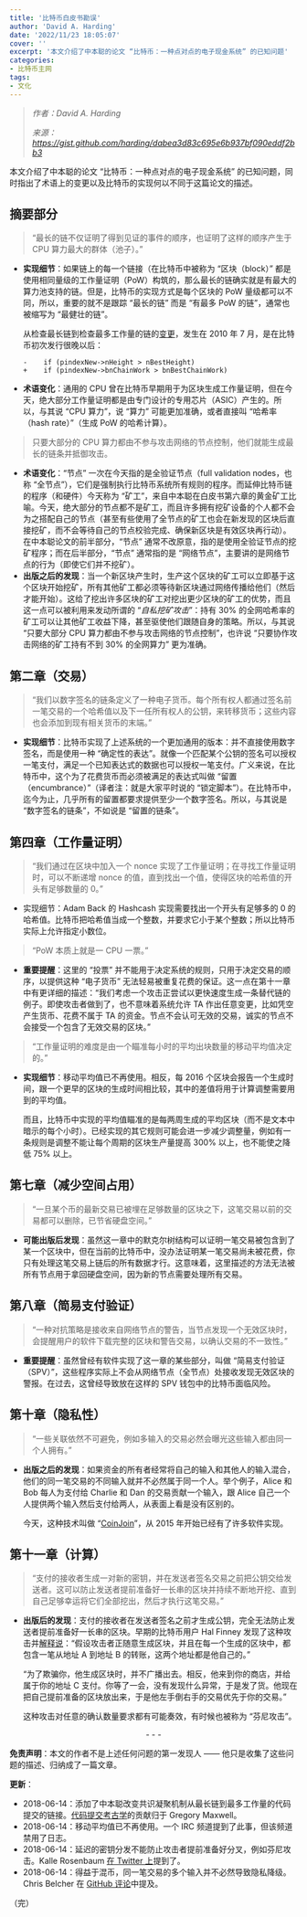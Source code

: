 ```yaml
---
title: '比特币白皮书勘误'
author: 'David A. Harding'
date: '2022/11/23 18:05:07'
cover: ''
excerpt: '本文介绍了中本聪的论文 “比特币：一种点对点的电子现金系统” 的已知问题'
categories:
- 比特币主网
tags:
- 文化
---
```



> *作者：David A. Harding*
> 
> *来源：<https://gist.github.com/harding/dabea3d83c695e6b937bf090eddf2bb3>*



本文介绍了中本聪的论文 “比特币：一种点对点的电子现金系统” 的已知问题，同时指出了术语上的变更以及比特币的实现何以不同于这篇论文的描述。

## 摘要部分

> “最长的链不仅证明了得到见证的事件的顺序，也证明了这样的顺序产生于 CPU 算力最大的群体（池子）。”

- **实现细节**：如果链上的每一个链接（在比特币中被称为 “区块（block）” 都是使用相同量级的工作量证明（PoW）构筑的，那么最长的链确实就是有最大的算力池支持的链。但是，比特币的实现方式是每个区块的 PoW 量级都可以不同，所以，重要的就不是跟踪 “最长的链” 而是 “有最多 PoW 的链”，通常也被缩写为 “最健壮的链”。

  从检查最长链到检查最多工作量的链的[变更](https://github.com/bitcoin/bitcoin/commit/40cd0369419323f8d7385950e20342e998c994e1#diff-623e3fd6da1a45222eeec71496747b31R420)，发生在 2010 年 7 月，是在比特币初次发行很晚以后：

  ```
  -    if (pindexNew->nHeight > nBestHeight)
  +    if (pindexNew->bnChainWork > bnBestChainWork)
  ```

- **术语变化**：通用的 CPU 曾在比特币早期用于为区块生成工作量证明，但在今天，绝大部分工作量证明都是由专门设计的专用芯片（ASIC）产生的。所以，与其说 “CPU 算力”，说 “算力” 可能更加准确，或者直接叫 “哈希率（hash rate）”（生成 PoW 的哈希计算）。

> 只要大部分的 CPU 算力都由不参与攻击网络的节点控制，他们就能生成最长的链条并抵御攻击。

- **术语变化**：“节点” 一次在今天指的是全验证节点（full validation nodes，也称 “全节点”），它们是强制执行比特币系统所有规则的程序。而延伸比特币链的程序（和硬件）今天称为 “矿工”，来自中本聪在白皮书第六章的黄金矿工比喻。今天，绝大部分的节点都不是矿工，而且许多拥有挖矿设备的个人都不会为之搭配自己的节点（甚至有些使用了全节点的矿工也会在新发现的区块后直接挖矿，而不会等待自己的节点校验完成、确保新区块是有效区块再行动）。在中本聪论文的前半部分，“节点” 通常不改原意，指的是使用全验证节点的挖矿程序；而在后半部分，“节点” 通常指的是 “网络节点”，主要讲的是网络节点的行为（即使它们并不挖矿）。
- **出版之后的发现**：当一个新区块产生时，生产这个区块的矿工可以立即基于这个区块开始挖矿，所有其他矿工都必须等待新区块通过网络传播给他们（然后才能开始）。这给了挖出许多区块的矿工对挖出更少区块的矿工的优势，而且这一点可以被利用来发动所谓的 “*自私挖矿攻击*”：持有 30% 的全网哈希率的矿工可以让其他矿工收益下降，甚至驱使他们跟随自身的策略。所以，与其说 “只要大部分 CPU 算力都由不参与攻击网络的节点控制”，也许说 “只要协作攻击网络的矿工持有不到 30% 的全网算力” 更为准确。

## 第二章（交易）

> “我们以数字签名的链条定义了一种电子货币。每个所有权人都通过签名前一笔交易的一个哈希值以及下一任所有权人的公钥，来转移货币；这些内容也会添加到现有相关货币的末端。”

- **实现细节**：比特币实现了上述系统的一个更加通用的版本：并不直接使用数字签名，而是使用一种 “确定性的表达”。就像一个匹配某个公钥的签名可以授权一笔支付，满足一个已知表达式的数据也可以授权一笔支付。广义来说，在比特币中，这个为了花费货币而必须被满足的表达式叫做 “留置（encumbrance）”（译者注：就是大家平时说的 “锁定脚本”）。在比特币中，迄今为止，几乎所有的留置都要求提供至少一个数字签名。所以，与其说是 “数字签名的链条”，不如说是 “留置的链条”。

## 第四章（工作量证明）

> “我们通过在区块中加入一个 nonce 实现了工作量证明；在寻找工作量证明时，可以不断递增 nonce 的值，直到找出一个值，使得区块的哈希值的开头有足够数量的 0。”

- 实现细节：Adam Back 的 Hashcash 实现需要找出一个开头有足够多的 0 的哈希值。比特币把哈希值当成一个整数，并要求它小于某个整数；所以比特币实际上允许指定小数位。

> “PoW 本质上就是一 CPU 一票。”

- **重要提醒**：这里的 “投票” 并不能用于决定系统的规则，只用于决定交易的顺序，以提供这种 “电子货币” 无法轻易被重复花费的保证。这一点在第十一章中有更详细的描述：“我们考虑一个攻击正尝试以更快速度生成一条替代链的例子。即使攻击者做到了，也不意味着系统允许 TA 作出任意变更，比如凭空产生货币、花费不属于 TA 的资金。节点不会认可无效的交易，诚实的节点不会接受一个包含了无效交易的区块。”

> “工作量证明的难度是由一个瞄准每小时的平均出块数量的移动平均值决定的。”

- **实现细节**：移动平均值已不再使用。相反，每 2016 个区块会报告一个生成时间，跟一个更早的区块的生成时间相比较，其中的差值将用于计算调整需要用到的平均值。

  而且，比特币中实现的平均值瞄准的是每两周生成的平均区块（而不是文本中暗示的每个小时）。已经实现的其它规则可能会进一步减少调整量，例如有一条规则是调整不能让每个周期的区块生产量提高 300% 以上，也不能使之降低 75% 以上。

## 第七章（减少空间占用）

> “一旦某个币的最新交易已被埋在足够数量的区块之下，这笔交易以前的交易都可以删除，已节省硬盘空间。”

- **可能出版后发现**：虽然这一章中的默克尔树结构可以证明一笔交易被包含到了某一个区块中，但在当前的比特币中，没办法证明某一笔交易尚未被花费，你只有处理这笔交易上链后的所有数据才行。这意味着，这里描述的方法无法被所有节点用于拿回硬盘空间，因为新的节点需要处理所有交易。

## 第八章（简易支付验证）

> “一种对抗策略是接收来自网络节点的警告，当节点发现一个无效区块时，会提醒用户的软件下载完整的区块和警告交易，以确认交易的不一致性。”

- **重要提醒**：虽然曾经有软件实现了这一章的某些部分，叫做 “简易支付验证（SPV）”，这些程序实际上不会从网络节点（全节点）处接收发现无效区块的警报。在过去，这曾经导致放在这样的 SPV 钱包中的比特币面临风险。

## 第十章（隐私性）

> “一些关联依然不可避免，例如多输入的交易必然会曝光这些输入都由同一个人拥有。”

- **出版之后的发现**：如果资金的所有者经常将自己的输入和其他人的输入混合，他们的同一笔交易的不同输入就并不必然属于同一个人。举个例子，Alice 和 Bob 每人为支付给 Charlie 和 Dan 的交易贡献一个输入，跟 Alice 自己一个人提供两个输入然后支付给两人，从表面上看是没有区别的。

  今天，这种技术叫做 “[CoinJoin](https://en.bitcoin.it/wiki/CoinJoin)”，从 2015 年开始已经有了许多软件实现。

## 第十一章（计算）

> “支付的接收者生成一对新的密钥，并在发送者签名交易之前把公钥交给发送者。这可以防止发送者提前准备好一长串的区块并持续不断地开挖、直到自己足够幸运将它们全部挖出，然后才执行这笔交易。”

- **出版后的发现**：支付的接收者在发送者签名之前才生成公钥，完全无法防止发送者提前准备好一长串的区块。早期的比特币用户 Hal Finney 发现了这种攻击并[解释说](https://lists.linuxfoundation.org/pipermail/bitcoin-dev/2022-October/021135.html)：“假设攻击者正随意生成区块，并且在每一个生成的区块中，都包含一笔从地址 A 到地址 B 的转账，这两个地址都是他自己的。”

  “为了欺骗你，他生成区块时，并不广播出去。相反，他来到你的商店，并给属于你的地址 C 支付。你等了一会，没有发现什么异常，于是发了货。他现在把自己提前准备的区块放出来，于是他左手倒右手的交易优先于你的交易。”

  这种攻击对任意的确认数量要求都有可能奏效，有时候也被称为 “芬尼攻击”。

<p style="text-align:center">- - -</p>


**免责声明**：本文的作者不是上述任何问题的第一发现人 —— 他只是收集了这些问题的描述、归纳成了一篇文章。

**更新**：

- 2018-06-14：添加了中本聪改变共识凝聚机制从最长链到最多工作量的代码提交的链接。[代码提交考古学](https://github.com/bitcoin-dot-org/bitcoin.org/issues/1325#issuecomment-230154542)的贡献归于 Gregory Maxwell。
- 2018-06-14：移动平均值已不再使用。一个 IRC 频道提到了此事，但该频道禁用了日志。
- 2018-06-14：延迟的密钥分发不能防止攻击者提前准备好分叉，例如芬尼攻击。Kalle Rosenbaum [在 Twitter 上](https://twitter.com/kallerosenbaum/status/999916373055684609)提到了。
- 2018-06-14：得益于混币，同一笔交易的多个输入并不必然导致隐私降级。Chris Belcher 在 [GitHub 评论](https://gist.github.com/harding/dabea3d83c695e6b937bf090eddf2bb3#gistcomment-1983379)中提及。

（完）



